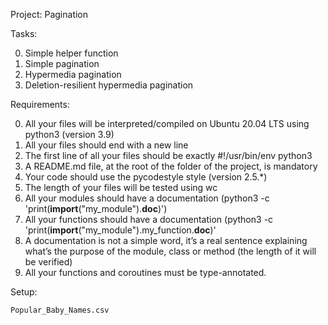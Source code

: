 Project: Pagination

Tasks:

 0. Simple helper function
 1. Simple pagination
 2. Hypermedia pagination
 3. Deletion-resilient hypermedia pagination

Requirements:

 0. All your files will be interpreted/compiled on Ubuntu 20.04 LTS using python3 (version 3.9)
 1. All your files should end with a new line
 2. The first line of all your files should be exactly #!/usr/bin/env python3
 3. A README.md file, at the root of the folder of the project, is mandatory
 4. Your code should use the pycodestyle style (version 2.5.*)
 5. The length of your files will be tested using wc
 6. All your modules should have a documentation (python3 -c 'print(__import__("my_module").__doc__)')
 7. All your functions should have a documentation (python3 -c 'print(__import__("my_module").my_function.__doc__)'
 8. A documentation is not a simple word, it’s a real sentence explaining what’s the purpose of the module, class or method (the length of it will be verified)
 9. All your functions and coroutines must be type-annotated.

Setup:

    Popular_Baby_Names.csv